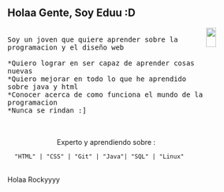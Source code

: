 Holaa Gente, Soy Eduu :D
---
<p>
 
  <img src="https://media1.giphy.com/media/WxTzTG2btPHMuxjz08/200.gif?cid=6c09b952xwhc46s3523elkoelobnwjg4851y0wusd09auclf&ep=v1_stickers_search&rid=200.gif&ct=s" align="right" width="20%" height="10%"/>
  <samp>
    <br>Soy un joven que quiere aprender sobre la programacion y el diseño web
    <br>
    <br> *Quiero lograr en ser capaz de aprender cosas nuevas
    <br> *Quiero mejorar en todo lo que he aprendido sobre java y html 
    <br> *Conocer acerca de como funciona el mundo de la programacion
    <br> *Nunca se rindan :] 
</samp>
   <br>
  <br>
  <p align="center">
    <samp>
   <p align="center">
     <br> Experto y aprendiendo sobre :
   </p>
    
      "HTML" | "CSS" | "Git" | "Java"| "SQL" | "Linux"
   <br> Holaa Rockyyyy 
